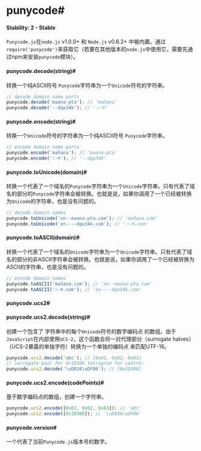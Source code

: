 # punycode#

#### Stability: 2 - Stable

`Punycode.js`在`node.js` v1.0.0+ 和 `Node.js` v0.6.2+ 中被内置。通过`require('punycode')`来获取它（若要在其他版本的`node.js`中使用它，需要先通过npm来安装`punycode`模块）。

#### punycode.decode(string)#

转换一个纯ASCII符号 `Punycode`字符串为一个`Unicode`符号的字符串。

```js
// decode domain name parts
punycode.decode('maana-pta'); // 'mañana'
punycode.decode('--dqo34k'); // '☃-⌘'
```

#### punycode.encode(string)#

转换一个`Unicode`符号的字符串为一个纯ASCII符号 `Punycode`字符串。

```js
// encode domain name parts
punycode.encode('mañana'); // 'maana-pta'
punycode.encode('☃-⌘'); // '--dqo34k'
```

#### punycode.toUnicode(domain)#

转换一个代表了一个域名的`Punycode`字符串为一个`Unicode`字符串。只有代表了域名的部分的`Punycode`字符串会被转换。也就是说，如果你调用了一个已经被转换为`Unicode`的字符串，也是没有问题的。

```js
// decode domain names
punycode.toUnicode('xn--maana-pta.com'); // 'mañana.com'
punycode.toUnicode('xn----dqo34k.com'); // '☃-⌘.com'
```

#### punycode.toASCII(domain)#

转换一个代表了一个域名的`Unicode`字符串为一个`Unicode`字符串。只有代表了域名的部分的非ASCII字符串会被转换。也就是说，如果你调用了一个已经被转换为ASCII的字符串，也是没有问题的。

```js
// encode domain names
punycode.toASCII('mañana.com'); // 'xn--maana-pta.com'
punycode.toASCII('☃-⌘.com'); // 'xn----dqo34k.com'
```

#### punycode.ucs2#
#### punycode.ucs2.decode(string)#


创建一个包含了 字符串中的每个`Unicode`符号的数字编码点 的数组。由于`JavaScript`在内部使用`UCS-2`，这个函数会将一对代理部分（surrogate halves）（UCS-2暴露的单独字符）转换为一个单独的编码点 来匹配UTF-16。

```js
punycode.ucs2.decode('abc'); // [0x61, 0x62, 0x63]
// surrogate pair for U+1D306 tetragram for centre:
punycode.ucs2.decode('\uD834\uDF06'); // [0x1D306]
```

#### punycode.ucs2.encode(codePoints)#

基于数字编码点的数组，创建一个字符串。

```js
punycode.ucs2.encode([0x61, 0x62, 0x63]); // 'abc'
punycode.ucs2.encode([0x1D306]); // '\uD834\uDF06'
```

#### punycode.version#

一个代表了当前`Punycode.js`版本号的数字。